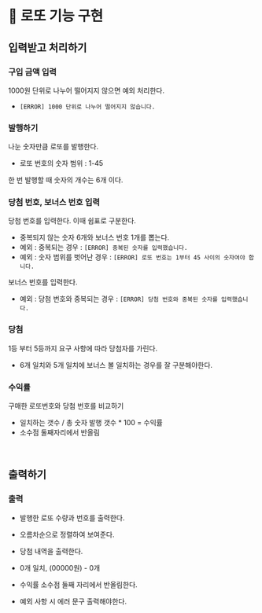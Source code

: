 # 💸 로또 기능 구현

## 입력받고 처리하기

### 구입 금액 입력 

1000원 단위로 나누어 떨어지지 않으면 예외 처리한다.
- `[ERROR] 1000 단위로 나누어 떨어지지 않습니다.`

### 발행하기 

나눈 숫자만큼 로또를 발행한다.
- 로또 번호의 숫자 범위 : 1-45

한 번 발행할 때 숫자의 개수는 6개 이다.

### 당첨 번호, 보너스 번호 입력

당첨 번호를 입력한다. 이때 쉼표로 구분한다.
- 중복되지 않는 숫자 6개와 보너스 번호 1개를 뽑는다.
- 예외 : 중복되는 경우 : `[ERROR] 중복된 숫자를 입력했습니다.`
- 예외 : 숫자 범위를 벗어난 경우 : `[ERROR] 로또 번호는 1부터 45 사이의 숫자여야 합니다.`

보너스 번호를 입력한다.
- 예외 : 당첨 번호와 중복되는 경우 : `[ERROR] 당첨 번호와 중복된 숫자를 입력했습니다.`

### 당첨

1등 부터 5등까지 요구 사항에 따라 당첨자를 가린다.
- 6개 일치와 5개 일치에 보너스 볼 일치하는 경우를 잘 구분해야한다.


### 수익률

구매한 로또번호와 당첨 번호를 비교하기
- 일치하는 갯수 / 총 숫자 발행 갯수 * 100 = 수익률
- 소수점 둘째자리에서 반올림

<br />

## 출력하기 

### 출력
- 발행한 로또 수량과 번호를 출력한다.
- 오름차순으로 정렬하여 보여준다.

- 당첨 내역을 출력한다. 
- 0개 일치, (00000원) - 0개 
- 수익률 소수점 둘째 자리에서 반올림한다. 

- 예외 사항 시 에러 문구 출력해야한다.
